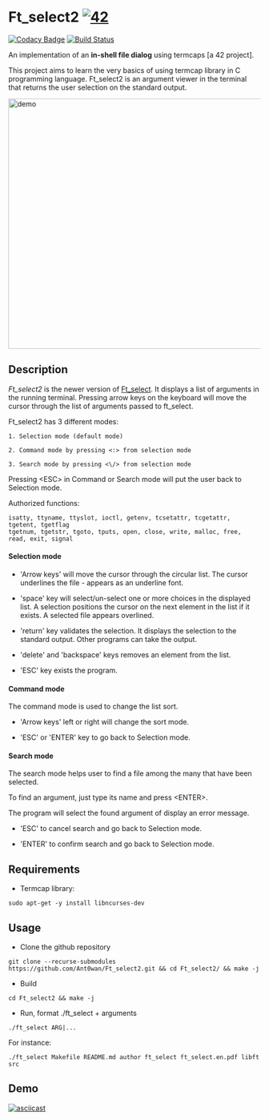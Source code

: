 # Ft\_select2 [![42](https://i.imgur.com/9NXfcit.jpg)](i.imgur.com/9NXfcit.jpg)

[![Codacy Badge](https://app.codacy.com/project/badge/Grade/b6363ce6cf4a418887bb63736a5eccb8)](https://www.codacy.com/manual/antoinepaulbarthelemy/Ft_select2?utm_source=github.com&amp;utm_medium=referral&amp;utm_content=Ant0wan/Ft_select2&amp;utm_campaign=Badge_Grade) [![Build Status](https://travis-ci.org/Ant0wan/Ft_select2.svg?branch=master)](https://travis-ci.org/Ant0wan/Ft_select2)

An implementation of an **in-shell file dialog** using termcaps [a 42 project].

This project aims to learn the very basics of using termcap library in C programming language.
Ft\_select2 is an argument viewer in the terminal that returns the user selection on the standard output.

<img src="https://i.imgur.com/BHfhj0n.gif" alt="demo" width="800" height="500">


## Description

*Ft_select2* is the newer version of [Ft\_select](https://github.com/Ant0wan/Ft_select). It displays a list of arguments in the running terminal. Pressing arrow keys on the keyboard will move the cursor through the list of arguments passed to ft\_select.

Ft\_select2 has 3 different modes:

	1. Selection mode (default mode)

	2. Command mode by pressing <:> from selection mode

	3. Search mode by pressing <\/> from selection mode

Pressing \<ESC\> in Command or Search mode will put the user back to Selection mode.

Authorized functions:

```shell=
isatty, ttyname, ttyslot, ioctl, getenv, tcsetattr, tcgetattr, tgetent, tgetflag
tgetnum, tgetstr, tgoto, tputs, open, close, write, malloc, free, read, exit, signal
```

#### Selection mode

- 'Arrow keys' will move the cursor through the circular list. The cursor underlines the file - appears as an underline font.

- 'space' key will select/un-select one or more choices in the displayed list. A selection positions the cursor on the next element in the list if it exists. A selected file appears overlined.

- 'return' key validates the selection. It displays the selection to the standard output. Other programs can take the output.

- 'delete' and 'backspace' keys removes an element from the list.

- 'ESC' key exists the program.


#### Command mode

The command mode is used to change the list sort.

- 'Arrow keys' left or right will change the sort mode.

- 'ESC' or 'ENTER' key to go back to Selection mode.


#### Search mode

The search mode helps user to find a file among the many that have been selected.

To find an argument, just type its name and press \<ENTER\>.

The program will select the found argument of display an error message.

- 'ESC' to cancel search and go back to Selection mode.

- 'ENTER' to confirm search and go back to Selection mode.




## Requirements

- Termcap library:

```shell=
sudo apt-get -y install libncurses-dev
```



## Usage

- Clone the github repository

```shell=
git clone --recurse-submodules https://github.com/Ant0wan/Ft_select2.git && cd Ft_select2/ && make -j
```

- Build

```shell=
cd Ft_select2 && make -j
```

- Run, format ./ft_select + arguments

```shell=
./ft_select ARG|...
```
For instance:

```shell=
./ft_select Makefile README.md author ft_select ft_select.en.pdf libft src
```



## Demo

[![asciicast](https://asciinema.org/a/i5FeTPOeLOQTTl8q3t1tkEg1Y.svg)](https://asciinema.org/a/i5FeTPOeLOQTTl8q3t1tkEg1Y)

